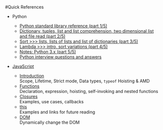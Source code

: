 #Quick References


* Python  
  * [Python standard library reference (part 1/5)](https://github.com/harishvc/challenges/blob/master/python-intro.py)  
  * [Dictionary, tuples, list and list comprehension, two dimensional list and file read (part 2/5)](https://github.com/harishvc/challenges/blob/master/python-intro2.py)  
  * [Sort >>> lists, lists of lists and list of dictionaries (part 3/5)](https://github.com/harishvc/challenges/blob/master/python-intro3.py)  
  * [Lambda >>> intro, sort variations (part 4/5)](https://github.com/harishvc/challenges/blob/master/lambda.py)  
  * [Notes: Python 3.x (part 5/5)](https://github.com/harishvc/challenges/blob/master/python-intro4.py)  
  * [Python interview questions and answers](http://www.ilian.io/python-interview-question-and-answers/)  

* [JavaScript](https://github.com/harishvc/quick-references/tree/master/javascript)  
  * [Introduction](https://github.com/harishvc/quick-references/blob/master/javascript/javascript-intro-part1.md)  
    Scope, Lifetime, Strict mode, Data types, `typeof` Hoisting &amp; AMD
  * [Functions](https://github.com/harishvc/quick-references/blob/master/javascript/javascript-functions-part2.md)  
    Declaration, expression, hoisting, self-invoking and nested functions
  * [Closures](https://github.com/harishvc/quick-references/blob/master/javascript/javascript-closures-part3.md)  
    Examples, use cases, callbacks
  * [this](https://github.com/harishvc/quick-references/blob/master/javascript/javascript-this-part4.md)  
    Examples and links for future reading  
  * [DOM](https://github.com/harishvc/quick-references/blob/master/javascript/javascript-dom-manipulate-part5.md)    
    Dynamically change the DOM
